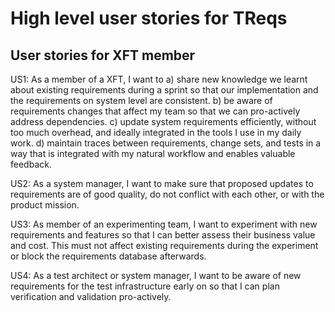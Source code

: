 # High level user stories for TReqs

## User stories for XFT member

US1: As a member of a XFT, I want to 
  a) share new knowledge we learnt about existing requirements during a sprint so that our implementation and the requirements on system level are consistent. 
  b) be aware of requirements changes that affect my team so that we can pro-actively address dependencies. 
  c) update system requirements efficiently, without too much overhead, and ideally integrated in the tools I use in my daily work. 
  d) maintain traces between requirements, change sets, and tests in a way that is integrated with my natural workflow and enables valuable feedback. 

US2: As a system manager, I want to make sure that proposed updates to requirements are of good quality, do not conflict with each other, or with the product mission. 

US3: As member of an experimenting team, I want to experiment with new requirements and features so that I can better assess their business value and cost. This must not affect existing requirements during the experiment or block the requirements database afterwards. 

US4: As a test architect or system manager, I want to be aware of new requirements for the test infrastructure early on so that I can plan verification and validation pro-actively. 


